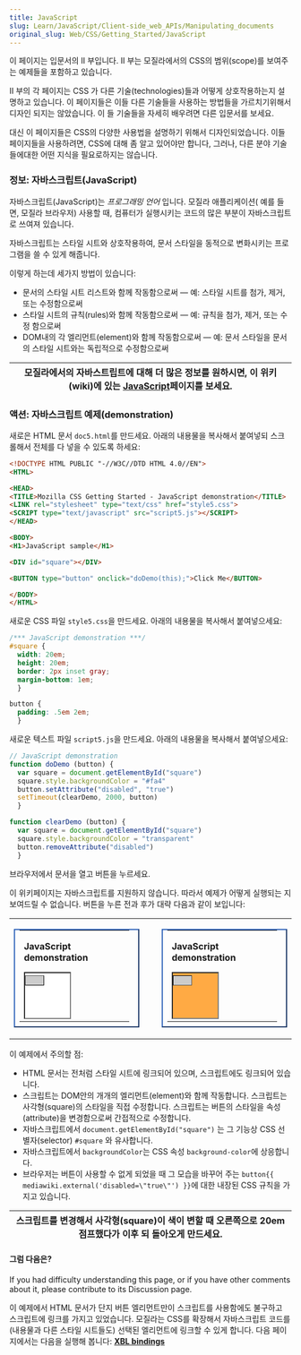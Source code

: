 ```yaml
---
title: JavaScript
slug: Learn/JavaScript/Client-side_web_APIs/Manipulating_documents
original_slug: Web/CSS/Getting_Started/JavaScript
---
```

이 페이지는 입문서의 II 부입니다. II 부는 모질라에서의 CSS의 범위(scope)를 보여주는 예제들을 포함하고 있습니다.

II 부의 각 페이지는 CSS 가 다른 기술(technologies)들과 어떻게 상호작용하는지 설명하고 있습니다. 이 페이지들은 이들 다른 기술들을 사용하는 방법들을 가르치기위해서 디자인 되지는 않았습니다. 이 들 기술들을 자세히 배우려면 다른 입문서를 보세요.

대신 이 페이지들은 CSS의 다양한 사용법을 설명하기 위해서 디자인되었습니다. 이들 페이지들을 사용하려면, CSS에 대해 좀 알고 있어야만 합니다, 그러나, 다른 분야 기술들에대한 어떤 지식을 필요로하지는 않습니다.

### 정보: 자바스크립트(JavaScript)

자바스크립트(JavaScript)는
_프로그래밍 언어_
입니다. 모질라 애플리케이션( 예를 들면, 모질라 브라우저) 사용할 때, 컴퓨터가 실행시키는 코드의 많은 부분이 자바스크립트로 쓰여져 있습니다.

자바스크립트는 스타일 시트와 상호작용하여, 문서 스타일을 동적으로 변화시키는 프로그램을 쓸 수 있게 해줍니다.

이렇게 하는데 세가지 방법이 있습니다:

- 문서의 스타일 시트 리스트와 함께 작동함으로써 — 예: 스타일 시트를 첨가, 제거, 또는 수정함으로써
- 스타일 시트의 규칙(rules)와 함께 작동함으로써 — 예: 규칙을 첨가, 제거, 또는 수정 함으로써
- DOM내의 각 엘리먼트(element)와 함께 작동함으로써 — 예: 문서 스타일을 문서의 스타일 시트와는 독립적으로 수정함으로써

| 모질라에서의 자바스트립트에 대해 더 많은 정보를 원하시면, 이 위키(wiki)에 있는 [JavaScript](ko/JavaScript)페이지를 보세요. |
| -------------------------------------------------------------------------------------------------------------------------- |

### 액션: 자바스크립트 예제(demonstration)

새로은 HTML 문서 `doc5.html`를 만드세요. 아래의 내용물을 복사해서 붙여넣되 스크롤해서 전체를 다 넣을 수 있도록 하세요:

```html
<!DOCTYPE HTML PUBLIC "-//W3C//DTD HTML 4.0//EN">
<HTML>

<HEAD>
<TITLE>Mozilla CSS Getting Started - JavaScript demonstration</TITLE>
<LINK rel="stylesheet" type="text/css" href="style5.css">
<SCRIPT type="text/javascript" src="script5.js"></SCRIPT>
</HEAD>

<BODY>
<H1>JavaScript sample</H1>

<DIV id="square"></DIV>

<BUTTON type="button" onclick="doDemo(this);">Click Me</BUTTON>

</BODY>
</HTML>
```

새로운 CSS 파일 `style5.css`을 만드세요. 아래의 내용물을 복사해서 붙여넣으세요:

```css
/*** JavaScript demonstration ***/
#square {
  width: 20em;
  height: 20em;
  border: 2px inset gray;
  margin-bottom: 1em;
  }

button {
  padding: .5em 2em;
  }
```

새로운 텍스트 파일 `script5.js`을 만드세요. 아래의 내용물을 복사해서 붙여넣으세요:

```js
// JavaScript demonstration
function doDemo (button) {
  var square = document.getElementById("square")
  square.style.backgroundColor = "#fa4"
  button.setAttribute("disabled", "true")
  setTimeout(clearDemo, 2000, button)
  }

function clearDemo (button) {
  var square = document.getElementById("square")
  square.style.backgroundColor = "transparent"
  button.removeAttribute("disabled")
  }
```

브라우저에서 문서을 열고 버튼을 누르세요.

이 위키페이지는 자바스크립트를 지원하지 않습니다. 따라서 예제가 어떻게 실행되는 지 보여드릴 수 없습니다. 버튼을 누른 전과 후가 대략 다음과 같이 보입니다:

<table>
  <tbody>
    <tr>
      <td style="padding-right: 2em">
        <table style="border: 2px outset #36b; padding: 0 1em 0.5em 0.5em">
          <tbody>
            <tr>
              <td>
                <p><strong>JavaScript demonstration</strong></p>
                <div
                  style="
                    width: 5em;
                    height: 5em;
                    border: 2px inset gray;
                    background-color: white;
                  "
                >
                  <div
                    style="
                      width: 2em;
                      height: 1em;
                      border: 1px outset black;
                      background-color: #ccc;
                      margin-top: 4px;
                    "
                  ></div>
                </div>
              </td>
            </tr>
          </tbody>
        </table>
      </td>
      <td>
        <table style="border: 2px outset #36b; padding: 0 1em 0.5em 0.5em">
          <tbody>
            <tr>
              <td>
                <p><strong>JavaScript demonstration</strong></p>
                <div
                  style="
                    width: 5em;
                    height: 5em;
                    border: 2px inset gray;
                    background-color: #fa4;
                  "
                >
                  <div
                    style="
                      width: 2em;
                      height: 1em;
                      border: 1px inset black;
                      background-color: #ccc;
                      margin-top: 4px;
                    "
                  ></div>
                </div>
              </td>
            </tr>
          </tbody>
        </table>
      </td>
    </tr>
  </tbody>
</table>

이 예제에서 주의할 점:

- HTML 문서는 전처럼 스타일 시트에 링크되어 있으며, 스크립트에도 링크되어 있습니다.
- 스크립트는 DOM안의 개개의 엘리먼트(element)와 함께 작동합니다. 스크립트는 사각형(square)의 스타일을 직접 수정합니다. 스크립트는 버튼의 스타일을 속성(attribute)을 변경함으로써 간접적으로 수정합니다.
- 자바스크립트에서 `document.getElementById("square")` 는 그 기능상 CSS 선별자(selector) `#square` 와 유사합니다.
- 자바스크립트에서 `backgroundColor`는 CSS 속성 `background-color`에 상응합니다.
- 브라우저는 버튼이 사용할 수 없게 되었을 때 그 모습을 바꾸어 주는 `button{{ mediawiki.external('disabled=\"true\"') }}`에 대한 내장된 CSS 규칙을 가지고 있습니다.

| 스크립트를 변경해서 사각형(square)이 색이 변할 때 오른쪽으로 20em 점프했다가 이후 되 돌아오게 만드세요. |
| ------------------------------------------------------------------------------------------------------- |

#### 그럼 다음은?

If you had difficulty understanding this page, or if you have other comments about it, please contribute to its Discussion page.

이 예제에서 HTML 문서가 단지 버튼 엘리먼트만이 스크립트를 사용함에도 불구하고 스크립트에 링크를 가지고 있었습니다. 모질라는 CSS를 확장해서 자바스크립트 코드를 (내용물과 다른 스타일 시트들도) 선택된 엘리먼트에 링크할 수 있게 합니다. 다음 페이지에서는 다음을 실행해 봅니다: **[XBL bindings](ko/CSS/Getting_Started/XBL_bindings)**
